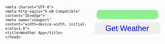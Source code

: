 <!DOCTYPE html>
<html lang="en">
<head>
<script>
let text=document.querySelector("input");
let btn=document.getElementById("btn");
let weather=document.getElementById("weather");
let loc=document.getElementById("location");
let speed=document.getElementById("speed");
let temp=document.getElementById("temp");
let minmax=document.getElementById("minmax");
let time=document.getElementById("time");
start();
function start(){
    getweather("london")
}
btn.addEventListener("click",(e)=>{
    e.preventDefault();
    let input=text.value;
    getweather(input);
    text.value="";
});
function getweather(input){
    fetch(`https://api.openweathermap.org/data/2.5/weather?q=${input}&appid=cc7b365cdf72c6b1736b020dc6c87432`)
    .then((result)=>{
        return result.json()
    })
    .then((data)=>{
        let txt=data.weather[0].description;
        weather.innerHTML=txt;
        txt=data.sys.country;
        loc.innerHTML=input.toUpperCase()+','+txt;
        txt=data.wind.speed;
        speed.innerHTML=txt+" kms";
        txt=parseInt(data.main.temp-273);
        temp.innerHTML=txt+"*C";
        txt=parseInt(data.main.temp_min-273);
        let txt2=parseInt(data.main.temp_max-273);
        minmax.innerHTML=txt+"*C(min) / "+txt2+"*C(max)";
        txt=new Date(data.dt).toDateString();
        time.innerHTML=txt;
    })
    .catch((err)=>{
        alert("Enter Valid Name");
        console.log(err.message);
    });
}

</script>

    <meta charset="UTF-8">
    <meta http-equiv="X-UA-Compatible" content="IE=edge">
    <meta name="viewport" content="width=device-width, initial-scale=1.0">
    <title>Weather App</title>
    </head>
<style>
body{
    height:100vh;
    font-family:helvetica;
    background-image: url("https://images.unsplash.com/photo-1592210454359-9043f067919b?ixid=MnwxMjA3fDB8MHxzZWFyY2h8Mnx8d2VhdGhlcnxlbnwwfHwwfHw%3D&ixlib=rb-1.2.1&auto=format&fit=crop&w=600&q=60");
    background-repeat: no-repeat;
    background-size:cover;
    display:flex;
    justify-content: space space-evenly;
    align-items: center;
}
p{
    margin: 5px;
    color:blue;
}
#od{
    background:rgba(256,256,256,.5);
    width:300px;
    text-align:center;
    border-radius:30px;
}
#id{
    width:200px;
    text-align:center;
    background:rgba(256,256,256,.6);
    border-radius:30px;
}
div{
    margin:10px auto;
}
input{
    opacity: ;
    border:none;
    margin:10px auto;
    width:200px;
    height:30px;
    text-align:center;
    font-size:25px;
    padding:5px;
    background-color:lightgreen;
    border-radius:10px;
}
button{
    color:blue;
    border:none;
    margin:auto;
    width:215px;
    height:40px;
    text-align:center;
    font-size:25px;
    padding:5px;
    border-radius:10px;
}
button:hover{
    background-color:rgb(209, 141, 38);
}
#location{
    font-size:20px;
}
#time{
    font-size:20px;
}
#temp{
    font-size:30px;
}
#minmax{
    font-size:15px;
}
#weather{
    font-size:20px;
}
#speed{
    font-size:20px;
}
</style>

<body>
    <div id="od">
        <input type="text"><br>
        <button id="btn" type="submit">Get Weather</button>
        <div id="id">
            <p id="location"></p>
            <p id="time"></p>
            <p id="temp"></p>
            <p id="minmax"></p>
            <p id="speed"></p>
            <p id="weather"></p>
        </div>
    </div>

</body>
</html>
